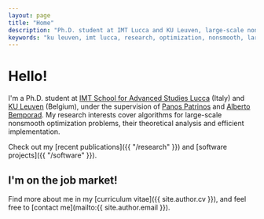 ```yaml
---
layout: page
title: "Home"
description: "Ph.D. student at IMT Lucca and KU Leuven, large-scale nonsmooth optimization algorithms."
keywords: "ku leuven, imt lucca, research, optimization, nonsmooth, large scale, solver, solvers"
---
```


# Hello!

I'm a Ph.D. student at [IMT School for Advanced Studies Lucca](http://www.imtlucca.it/) (Italy)
and [KU Leuven](https://www.esat.kuleuven.be/stadius/) (Belgium), under the supervision of
[Panos Patrinos](https://www.esat.kuleuven.be/stadius/person.php?persid=639&id=782)
and [Alberto Bemporad](http://cse.lab.imtlucca.it/~bemporad/).
My research interests cover algorithms for large-scale nonsmooth optimization problems,
their theoretical analysis and efficient implementation.

Check out my [recent publications]({{ "/research" }}) and [software projects]({{ "/software" }}).

## I'm on the job market!

Find more about me in my [curriculum vitae]({{ site.author.cv }}), and feel free to [contact me](mailto:{{ site.author.email }}).
